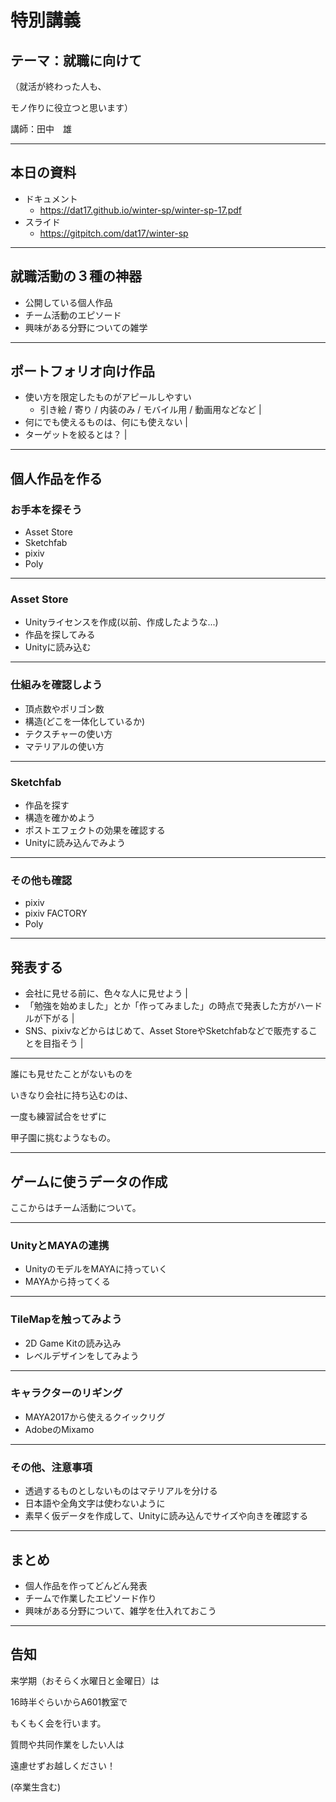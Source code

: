 # 特別講義
## テーマ：就職に向けて
（就活が終わった人も、

モノ作りに役立つと思います）

講師：田中　雄

---

## 本日の資料
- ドキュメント
  - https://dat17.github.io/winter-sp/winter-sp-17.pdf
- スライド
  - https://gitpitch.com/dat17/winter-sp

---

## 就職活動の３種の神器
- 公開している個人作品
- チーム活動のエピソード
- 興味がある分野についての雑学

---

## ポートフォリオ向け作品
- 使い方を限定したものがアピールしやすい
  - 引き絵 / 寄り / 内装のみ / モバイル用 / 動画用などなど |
- 何にでも使えるものは、何にも使えない |
- ターゲットを絞るとは？ |

---

## 個人作品を作る
### お手本を探そう
- Asset Store
- Sketchfab
- pixiv
- Poly

---

### Asset Store
- Unityライセンスを作成(以前、作成したような...)
- 作品を探してみる
- Unityに読み込む

---

### 仕組みを確認しよう
- 頂点数やポリゴン数
- 構造(どこを一体化しているか)
- テクスチャーの使い方
- マテリアルの使い方

---

### Sketchfab
- 作品を探す
- 構造を確かめよう
- ポストエフェクトの効果を確認する
- Unityに読み込んでみよう

---

### その他も確認
- pixiv
- pixiv FACTORY
- Poly

---

## 発表する
- 会社に見せる前に、色々な人に見せよう |
- 「勉強を始めました」とか「作ってみました」の時点で発表した方がハードルが下がる |
- SNS、pixivなどからはじめて、Asset StoreやSketchfabなどで販売することを目指そう |

---

誰にも見せたことがないものを

いきなり会社に持ち込むのは、

一度も練習試合をせずに

甲子園に挑むようなもの。

---

## ゲームに使うデータの作成
ここからはチーム活動について。

---

### UnityとMAYAの連携
- UnityのモデルをMAYAに持っていく
- MAYAから持ってくる

---

### TileMapを触ってみよう
- 2D Game Kitの読み込み
- レベルデザインをしてみよう

---

### キャラクターのリギング
- MAYA2017から使えるクイックリグ
- AdobeのMixamo

---

### その他、注意事項
- 透過するものとしないものはマテリアルを分ける
- 日本語や全角文字は使わないように
- 素早く仮データを作成して、Unityに読み込んでサイズや向きを確認する

---

## まとめ
- 個人作品を作ってどんどん発表
- チームで作業したエピソード作り
- 興味がある分野について、雑学を仕入れておこう

---

## 告知
来学期（おそらく水曜日と金曜日）は

16時半ぐらいからA601教室で

もくもく会を行います。

質問や共同作業をしたい人は

遠慮せずお越しください！

(卒業生含む)
